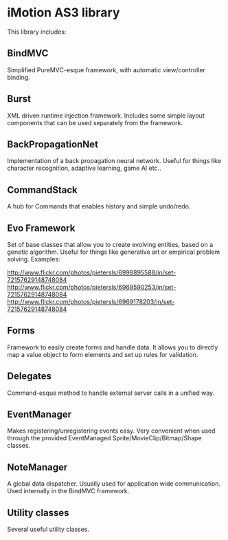 iMotion AS3 library
===============

This library includes:

BindMVC
-------
Simplified PureMVC-esque framework, with automatic view/controller binding.

Burst
-------
XML driven runtime injection framework. Includes some simple layout components that can be used separately from the framework.

BackPropagationNet
-------
Implementation of a back propagation neural network. Useful for things like character recognition, adaptive learning, game AI etc..

CommandStack
-------
A hub for Commands that enables history and simple undo/redo.

Evo Framework
-------
Set of base classes that allow you to create evolving entities, based on a genetic  algorithm. Useful for things like generative art or empirical problem solving.
Examples:

http://www.flickr.com/photos/pietersls/6998895588/in/set-72157629148748084 
http://www.flickr.com/photos/pietersls/6969590253/in/set-72157629148748084 
http://www.flickr.com/photos/pietersls/6969178203/in/set-72157629148748084 

Forms
-------
Framework to easily create forms and handle data. It allows you to directly map a value object to form elements and set up rules for validation.

Delegates
-------
Command-esque method to handle external server calls in a unified way.

EventManager
-------
Makes registering/unregistering events easy. Very convenient when used through the provided EventManaged Sprite/MovieClip/Bitmap/Shape classes.

NoteManager
-------
A global data dispatcher. Usually used for application wide communication. Used internally in the BindMVC framework.


Utility classes
-------
Several useful utility classes.

